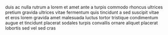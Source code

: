 duis ac nulla rutrum a lorem et amet ante a turpis commodo rhoncus ultrices
pretium gravida ultrices vitae fermentum quis tincidunt a sed suscipit vitae et
eros lorem gravida amet malesuada luctus tortor tristique condimentum augue et
tincidunt placerat sodales turpis convallis ornare aliquet placerat lobortis
sed vel sed cras